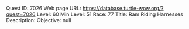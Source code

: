 Quest ID: 7026
Web page URL: https://database.turtle-wow.org/?quest=7026
Level: 60
Min Level: 51
Race: 77
Title: Ram Riding Harnesses
Description: 
Objective: null
